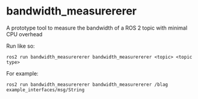 # bandwidth_measurererer

A prototype tool to measure the bandwidth of a ROS 2 topic with minimal CPU overhead

Run like so:

```
ros2 run bandwidth_measurererer bandwidth_measurererer <topic> <topic type>
```

For example:

```
ros2 run bandwidth_measurererer bandwidth_measurererer /blag example_interfaces/msg/String
```

